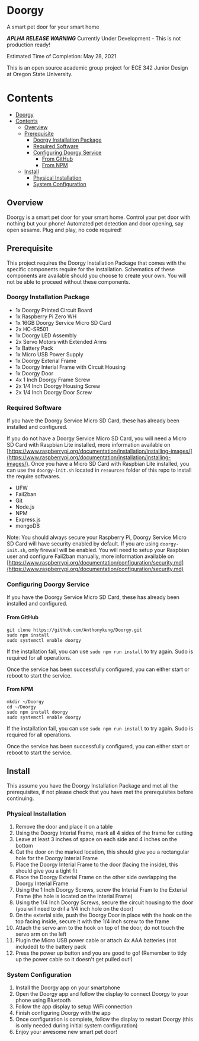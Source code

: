 # Doorgy

A smart pet door for your smart home

***APLHA RELEASE WARNING*** Currently Under Development - This is not production ready!

Estimated Time of Completion: May 28, 2021

This is an open source academic group project for ECE 342 Junior Design at Oregon State University.

# Contents
- [Doorgy](#doorgy)
- [Contents](#contents)
  - [Overview](#overview)
  - [Prerequisite](#prerequisite)
    - [Doorgy Installation Package](#doorgy-installation-package)
    - [Required Software](#required-software)
    - [Configuring Doorgy Service](#configuring-doorgy-service)
      - [From GitHub](#from-github)
      - [From NPM](#from-npm)
  - [Install](#install)
    - [Physical Installation](#physical-installation)
    - [System Configuration](#system-configuration)

## Overview

Doorgy is a smart pet door for your smart home. Control your pet door with nothing but your phone! Automated pet detection and door opening, say open sesame. Plug and play, no code required!

## Prerequisite

This project requires the Doorgy Installation Package that comes with the specific components require for the installation. Schematics of these components are available should you choose to create your own. You will not be able to proceed without these components.

### Doorgy Installation Package

- 1x Doorgy Printed Circuit Board
- 1x Raspberry Pi Zero WH
- 1x 16GB Doorgy Service Micro SD Card
- 2x HC-SR501
- 1x Doorgy LED Assembly
- 2x Servo Motors with Extended Arms
- 1x Battery Pack
- 1x Micro USB Power Supply
- 1x Doorgy Exterial Frame
- 1x Doorgy Interial Frame with Circuit Housing
- 1x Doorgy Door
- 4x 1 Inch Doorgy Frame Screw
- 2x 1/4 Inch Doorgy Housing Screw
- 2x 1/4 Inch Doorgy Door Screw

### Required Software

If you have the Doorgy Service Micro SD Card, these has already been installed and configured.

If you do not have a Doorgy Service Micro SD Card, you will need a Micro SD Card with Raspbian Lite installed, more information available on [https://www.raspberrypi.org/documentation/installation/installing-images/](https://www.raspberrypi.org/documentation/installation/installing-images/). Once you have a Micro SD Card with Raspbian Lite installed, you can use the `doorgy-init.sh` located in `resources` folder of this repo to install the require softwares.

- UFW
- Fail2ban
- Git
- Node.js
- NPM
- Express.js
- mongoDB

Note: You should always secure your Raspberry Pi, Doorgy Service Micro SD Card will have security enabled by default. If you are using `doorgy-init.sh`, only firewall will be enabled. You will need to setup your Raspbian user and configure Fail2ban manually, more information available on [https://www.raspberrypi.org/documentation/configuration/security.md](https://www.raspberrypi.org/documentation/configuration/security.md)

### Configuring Doorgy Service

If you have the Doorgy Service Micro SD Card, these has already been installed and configured.

#### From GitHub

```
git clone https://github.com/Anthonykung/Doorgy.git
sudo npm install
sudo systemctl enable doorgy
```

If the installation fail, you can use `sudo npm run install` to try again. Sudo is required for all operations.

Once the service has been successfully configured, you can either start or reboot to start the service.

#### From NPM

```
mkdir ~/Doorgy
cd ~/Doorgy
sudo npm install doorgy
sudo systemctl enable doorgy
```

If the installation fail, you can use `sudo npm run install` to try again. Sudo is required for all operations.

Once the service has been successfully configured, you can either start or reboot to start the service.

## Install

This assume you have the Doorgy Installation Package and met all the prerequisites, if not please check that you have met the prerequisites before continuing.

### Physical Installation

1. Remove the door and place it on a table
2. Using the Doorgy Interial Frame, mark all 4 sides of the frame for cutting
3. Leave at least 3 inches of space on each side and 4 inches on the bottom
4. Cut the door on the marked location, this should give you a rectangular hole for the Doorgy Interial Frame
5. Place the Doorgy Interial Frame to the door (facing the inside), this should give you a tight fit
6. Place the Doorgy Exterial Frame on the other side overlapping the Doorgy Interial Frame
7. Using the 1 Inch Doorgy Screws, screw the Interial Fram to the Exterial Frame (the hole is located on the Interial Frame)
8. Using the 1/4 Inch Doorgy Screws, secure the circuit housing to the door (you will need to dril a 1/4 inch hole on the door)
9. On the exterial side, push the Doorgy Door in place with the hook on the top facing inside, secure it with the 1/4 inch screw to the frame
10. Attach the servo arm to the hook on top of the door, do not touch the servo arm on the left
11. Plugin the Micro USB power cable or attach 4x AAA batteries (not included) to the battery pack
12. Press the power up button and you are good to go! (Remember to tidy up the power cable so it doesn't get pulled out!)

### System Configuration

1. Install the Doorgy app on your smartphone
2. Open the Doorgy app and follow the display to connect Doorgy to your phone using Bluetooth
3. Follow the app display to setup WiFi connection
4. Finish configuring Doorgy with the app
5. Once configuration is complete, follow the display to restart Doorgy (this is only needed during initial system configuration)
6. Enjoy your awesome new smart pet door!